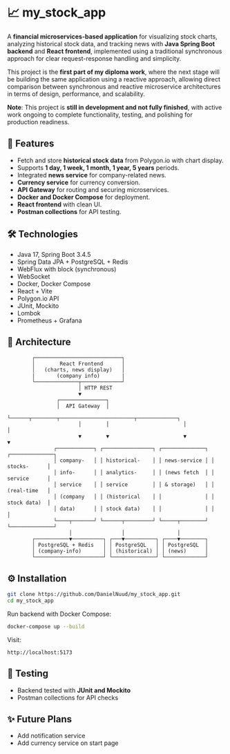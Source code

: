 # 📈 my\_stock\_app

A **financial microservices-based application** for visualizing stock charts, analyzing historical stock data, and tracking news with **Java Spring Boot backend** and **React frontend**, implemented using a traditional synchronous approach for clear request-response handling and simplicity.

This project is the **first part of my diploma work**, where the next stage will be building the same application using a reactive approach, allowing direct comparison between synchronous and reactive microservice architectures in terms of design, performance, and scalability.

**Note**: This project is **still in development and not fully finished**, with active work ongoing to complete functionality, testing, and polishing for production readiness.
## 🚀 Features

* Fetch and store **historical stock data** from Polygon.io with chart display.
* Supports **1 day, 1 week, 1 month, 1 year, 5 years** periods.
* Integrated **news service** for company-related news.
* **Currency service** for currency conversion.
* **API Gateway** for routing and securing microservices.
* **Docker and Docker Compose** for deployment.
* **React frontend** with clean UI.
* **Postman collections** for API testing.

## 🛠️ Technologies

* Java 17, Spring Boot 3.4.5
* Spring Data JPA + PostgreSQL + Redis
* WebFlux with block (synchronous)
* WebSocket
* Docker, Docker Compose
* React + Vite
* Polygon.io API
* JUnit, Mockito
* Lombok
* Prometheus + Grafana

## 📂 Architecture

            ┌────────────────────────────┐
            │        React Frontend      │
            │   (charts, news display)   │
            |       (company info)       |
            └──────────────┬─────────────┘
                           │ HTTP REST
                           ▼
                    ┌───────────────┐
                    │  API Gateway  │
                    └──────┬────────┬────────────────────────┬─────────────┐
                           │        │                        │             │
                           ▼        ▼                        ▼             ▼ 
                   ┌────────────┐ ┌────────────────┐ ┌──────────────┐ ┌──────────────┐
                   │ company-   │ │ historical-    │ │ news-service │ │ stocks-      │
                   │ info-      │ │ analytics-     │ │ (news fetch  │ │ service      │
                   │ service    │ │ service        │ │ & storage)   │ │ (real-time   │
                   │ (company   │ │ (historical    │ │              │ │ stock data)  │
                   │ data)      │ │ stock data)    │ │              │ │              │
                   └────┬───────┘ └──────┬─────────┘ └─────┬────────┘ └──────────────┘
                        │                │                 │
            ┌───────────▼──────────┐ ┌───▼──────────┐ ┌────▼────────┐
            │ PostgreSQL + Redis   │ │ PostgreSQL   │ │ PostgreSQL  │
            │ (company-info)       │ │ (historical) │ │ (news)      │
            └──────────────────────┘ └──────────────┘ └─────────────┘


## ⚙️ Installation

```bash
git clone https://github.com/DanielNuud/my_stock_app.git
cd my_stock_app
```

Run backend with Docker Compose:

```bash
docker-compose up --build
```

Visit:

```
http://localhost:5173
```

## 🧪 Testing

* Backend tested with **JUnit and Mockito**
* Postman collections for API checks

## ✨ Future Plans

* Add notification service
* Add currency service on start page

